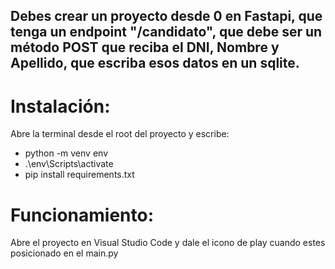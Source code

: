 ## Debes crear un proyecto desde 0 en Fastapi, que tenga un endpoint "/candidato", que debe ser un método POST que reciba el DNI, Nombre y Apellido, que escriba esos datos en un sqlite.

# Instalación:
Abre la terminal desde el root del proyecto y escribe:
- python -m venv env
- .\env\Scripts\activate
- pip install requirements.txt

# Funcionamiento:
Abre el proyecto en Visual Studio Code y dale el icono de play cuando estes posicionado en el main.py



